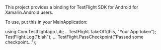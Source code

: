 This project provides a binding for TestFlight SDK for Android for Xamarin.Android users.

To use, put this in your MainApplication:

using Com.Testflightapp.Lib;
..
TestFlight.TakeOff(this, "Your App token");
TestFlight.Log("blah");
...
TestFlight.PassCheckpoint("Passed some checkpoint...");